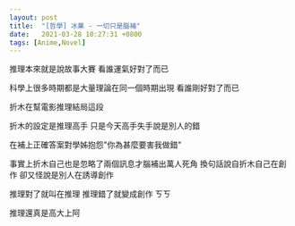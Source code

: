 ```yaml
---
layout: post
title:  "[哲學] 冰菓 - 一切只是腦補"
date:   2021-03-28 10:27:31 +0800
tags: [Anime,Novel]
---
```



推理本來就是說故事大賽 看誰運氣好對了而已

科學上很多時期都是大量理論在同一個時期出現 看誰剛好對了而已 



折木在幫電影推理結局這段

折木的設定是推理高手 只是今天高手失手說是別人的錯

在補上正確答案對學姊抱怨"你為甚麼要害我做錯"

事實上折木自己也是忽略了兩個訊息才腦補出萬人死角 換句話說自折木自己在創作 卻又怪說是別人在誘導創作

推理對了就叫在推理  推理錯了就變成創作 ㄎㄎ

推理還真是高大上阿